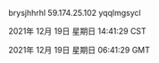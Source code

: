 brysjhhrhl 59.174.25.102 yqqlmgsycl

2021年 12月 19日 星期日 14:41:29 CST

2021年 12月 19日 星期日 06:41:29 GMT
